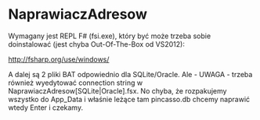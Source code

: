 # NaprawiaczAdresow

Wymagany jest REPL F# (fsi.exe), który być może trzeba sobie
doinstalować (jest chyba Out-Of-The-Box od VS2012):

http://fsharp.org/use/windows/

A dalej są 2 pliki BAT odpowiednio dla SQLite/Oracle. Ale - UWAGA - trzeba również wyedytować connection string w NaprawiaczAdresow[SQLite|Oracle].fsx. No chyba, że rozpakujemy wszystko do App_Data i właśnie leżące tam pincasso.db chcemy naprawić wtedy Enter i czekamy.
